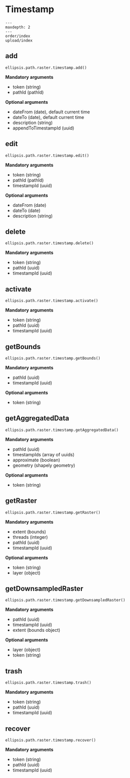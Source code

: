 # Timestamp

```{toctree}
---
maxdepth: 2
---
order/index
upload/index
```

## add

    ellipsis.path.raster.timestamp.add()

**Mandatory arguments**

- token (string)
- pathId (pathId)

**Optional arguments**

- dateFrom (date), default current time
- dateTo (date), default current time
- description (string)
- appendToTimestampId (uuid)

## edit

    ellipsis.path.raster.timestamp.edit()

**Mandatory arguments**

- token (string)
- pathId (pathId)
- timestampId (uuid)

**Optional arguments**

- dateFrom (date)
- dateTo (date)
- description (string)

## delete

    ellipsis.path.raster.timestamp.delete()

**Mandatory arguments**

- token (string)
- pathId (uuid)
- timestampId (uuid)

## activate

    ellipsis.path.raster.timestamp.activate()

**Mandatory arguments**

- token (string)
- pathId (uuid)
- timestampId (uuid)

## getBounds

    ellipsis.path.raster.timestamp.getBounds()

**Mandatory arguments**

- pathId (uuid)
- timestampId (uuid)

**Optional arguments**

- token (string)

## getAggregatedData

    ellipsis.path.raster.timestamp.getAggregatedData()

**Mandatory arguments**

- pathId (uuid)
- timestampIds (array of uuids)
- approximate (boolean)
- geometry (shapely geometry)

**Optional arguments**

- token (string)

## getRaster

    ellipsis.path.raster.timestamp.getRaster()

**Mandatory arguments**

- extent (bounds)
- threads (integer)
- pathId (uuid)
- timestampId (uuid)

**Optional arguments**

- token (string)
- layer (object)

## getDownsampledRaster

    ellipsis.path.raster.timestamp.getDownsampledRaster()

**Mandatory arguments**

- pathId (uuid)
- timestampId (uuid)
- extent (bounds object)

**Optional arguments**

- layer (object)
- token (string)

## trash

    ellipsis.path.raster.timestamp.trash()

**Mandatory arguments**

- token (string)
- pathId (uuid)
- timestampId (uuid)

## recover

    ellipsis.path.raster.timestamp.recover()

**Mandatory arguments**

- token (string)
- pathId (uuid)
- timestampId (uuid)
